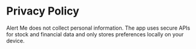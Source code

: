 # Privacy Policy
Alert Me does not collect personal information. The app uses secure APIs for stock and financial data and only stores preferences locally on your device.
